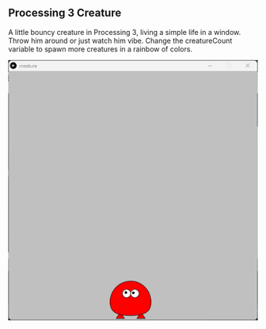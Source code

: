 ## Processing 3 Creature
A little bouncy creature in Processing 3, living a simple life in a window.
Throw him around or just watch him vibe.
Change the creatureCount variable to spawn more creatures in a rainbow of colors.

![Image of the creature](image.png)